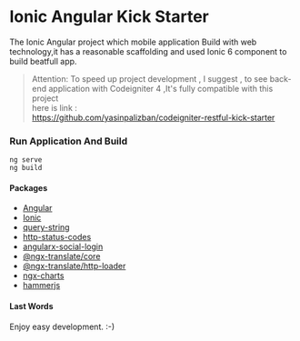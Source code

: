 # Ionic Angular Kick Starter

The Ionic Angular project which  mobile application Build with web technology,it has a reasonable scaffolding and  used
Ionic 6 component to build beatfull app.

> Attention: To speed up project development , I suggest , to see back-end application with Codeigniter 4 ,It's  fully compatible with this project
> </br> here is link : </br>
> https://github.com/yasinpalizban/codeigniter-restful-kick-starter

### Run Application And Build

```
ng serve
ng build

```

#### Packages


- [Angular](https://angular.io/)
- [Ionic](https://ionicframework.com/)
- [query-string](https://www.npmjs.com/package/query-string)
- [http-status-codes](https://www.npmjs.com/package/http-status-codes)
- [angularx-social-login](https://www.npmjs.com/package/angularx-social-login)
- [@ngx-translate/core](https://www.npmjs.com/package/@ngx-translate/core)
- [@ngx-translate/http-loader](https://www.npmjs.com/package/@ngx-translate/http-loader)
- [ngx-charts](https://swimlane.gitbook.io/r)
- [hammerjs](https://hammerjs.github.io/)

    
#### Last Words

Enjoy easy development. :-)
